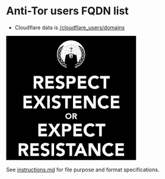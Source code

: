 # Anti-Tor users FQDN list

- Cloudflare data is [/cloudflare_users/domains](../../cloudflare_users/domains)


![](../../image/anonexist.jpg)



See [instructions.md](../../instructions.md) for file purpose and format specifications.